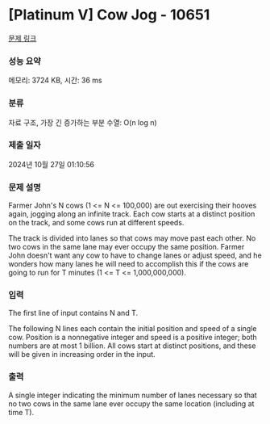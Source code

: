 # [Platinum V] Cow Jog - 10651 

[문제 링크](https://www.acmicpc.net/problem/10651) 

### 성능 요약

메모리: 3724 KB, 시간: 36 ms

### 분류

자료 구조, 가장 긴 증가하는 부분 수열: O(n log n)

### 제출 일자

2024년 10월 27일 01:10:56

### 문제 설명

<p>Farmer John's N cows (1 <= N <= 100,000) are out exercising their hooves again, jogging along an infinite track.  Each cow starts at a distinct position on the track, and some cows run at different speeds.</p>

<p>The track is divided into lanes so that cows may move past each other. No two cows in the same lane may ever occupy the same position. Farmer John doesn't want any cow to have to change lanes or adjust speed, and he wonders how many lanes he will need to accomplish this if the cows are going to run for T minutes (1 <= T <= 1,000,000,000).</p>

### 입력 

 <p>The first line of input contains N and T.</p>

<p>The following N lines each contain the initial position and speed of a single cow.  Position is a nonnegative integer and speed is a positive integer; both numbers are at most 1 billion.  All cows start at distinct positions, and these will be given in increasing order in the input.</p>

### 출력 

 <p>A single integer indicating the minimum number of lanes necessary so that no two cows in the same lane ever occupy the same location (including at time T).</p>

